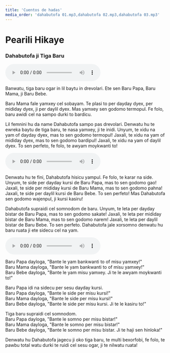 ```yaml
---
title: 'Cuentos de hadas'
media_order: 'dahabutofa 01.mp3,dahabutofa 02.mp3,dahabutofa 03.mp3'
---
```


# Pearili Hikaye

### Dahabutofa ji Tiga Baru

<audio controls>
 <source src="/folklorli-hikaye/pearili-hikaye/dahabutofa 01.mp3" type="audio/mp3" />
 <p>Your user agent does not support the HTML5 Audio element.</p>
</audio>

Banwatu, tiga baru ogar in lil baytu in drevolari. Ete sen Baru Papa, Baru Mama, ji Baru Bebe.  

Baru Mama fale yamxey cel sobayam. Te plasi to per dayday dyex, per mididay dyex, ji per daylil dyex. Mas yamxey sen godomo termopul. Fe folo, baru awidi cel na sampo durki to bardicu.

Lil femnini hu da name Dahabutofa sampo pas drevolari. Denwatu hu te ewreka baytu de tiga baru, te nasa yamxey, ji te inidi. Unyum, te xidu na yam of dayday dyex, mas to sen godomo termopul! Jaxali, te xidu na yam of mididay dyex, mas to sen godomo bardipul! Jaxali, te xidu na yam of daylil dyex. To sen perfeto, fe folo, te awyam moykwanti to!

<audio controls>
 <source src="/folklorli-hikaye/pearili-hikaye/dahabutofa 02.mp3" type="audio/mp3" />
 <p>Your user agent does not support the HTML5 Audio element.</p>
</audio>

Denwatu hu te fini, Dahabutofa hisicu yampul. Fe folo, te karar na side. Unyum, te side per dayday kursi de Baru Papa, mas to sen godomo gao! Jaxali, te side per mididay kursi de Baru Mama, mas to sen godomo pahna! Jaxali, te side per daylil kursi de Baru Bebe. To sen perfeto! Mas Dahabutofa sen godomo wajenpul, ji kursi kasiru!

Dahabutofa supraidi cel somnodom de baru. Unyum, te leta per dayday bistar de Baru Papa, mas to sen godomo sakate! Jaxali, te leta per mididay bistar de Baru Mama, mas to sen godomo narem! Jaxali, te leta per daylil bistar de Baru Bebe. To sen perfeto. Dahabutofa jale xorsomno denwatu hu baru ruata ji ete sidecu cel na yam.

<audio controls>
 <source src="/folklorli-hikaye/pearili-hikaye/dahabutofa 03.mp3" type="audio/mp3" />
 <p>Your user agent does not support the HTML5 Audio element.</p>
</audio>

Baru Papa dayloga, "Bante le yam bankwanti to of misu yamxey!"  
Baru Mama dayloga, "Bante le yam bankwanti to of misu yamxey!"  
Baru Bebe dayloga, "Bante le yam misu yamxey. Ji te le awyam moykwanti to!"  

Baru Papa idi na sidecu per sesu dayday kursi.  
Baru Papa dayloga, "Bante le side per misu kursi!"  
Baru Mama dayloga, "Bante le side per misu kursi!"    
Baru Bebe dayloga, "Bante le side per misu kursi. Ji te le kasiru to!"  

Tiga baru supraidi cel somnodom.  
Baru Papa dayloga, "Bante le somno per misu bistar!"  
Baru Mama dayloga, "Bante le somno per misu bistar!"   
Baru Bebe dayloga, "Bante le somno per misu bistar. Ji te haji sen hinloka!"  

Denwatu hu Dahabutofa jagecu ji oko tiga baru, te multi bexorfobi, fe folo, te pawbu total watu durki te ruidi cel sesu ogar, ji te nilwatu ruata!